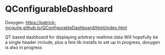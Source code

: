 # QConfigurableDashboard
Doxygen: https://patrick-mcguire.github.io/QConfigurableDashboard/html/index.html

QT based dashboard for displaying arbitrary realtime data
Will hopefully be a single header include, plus a few lib installs to set up
In progress, doxygen is also in progress

